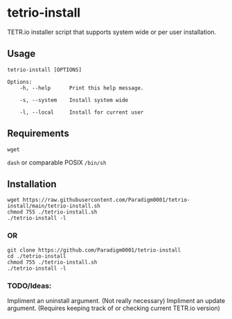 # tetrio-install
TETR.io installer script that supports system wide or per user installation.

## Usage
```
tetrio-install [OPTIONS]

Options:
    -h, --help		Print this help message.

    -s, --system	Install system wide

    -l, --local		Install for current user
```
## Requirements
`wget`

`dash` or comparable POSIX `/bin/sh`

## Installation
```
wget https://raw.githubusercontent.com/Paradigm0001/tetrio-install/main/tetrio-install.sh
chmod 755 ./tetrio-install.sh
./tetrio-install -l
```
### OR
```
git clone https://github.com/Paradigm0001/tetrio-install
cd ./tetrio-install
chmod 755 ./tetrio-install.sh
./tetrio-install -l
```

### TODO/Ideas:
Impliment an uninstall argument. (Not really necessary)
Impliment an update argument. (Requires keeping track of or checking current TETR.io version)
